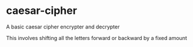 # caesar-cipher
A basic caesar cipher encrypter and decrypter

This involves shifting all the letters forward or backward by a fixed amount
